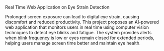 Real Time Web Application on Eye Strain Detection 

Prolonged screen exposure can lead to digital eye strain, causing discomfort
and reduced productivity. This project proposes an AI-powered web
application that monitors users in real time using computer vision techniques
to detect eye blinks and fatigue. The system provides alerts when blink
frequency is low or eyes remain closed for extended periods, helping users
manage screen time better and maintain eye health.
